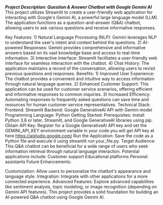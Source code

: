 ***Project Description: Question & Answer Chatbot with Google Gemini AI***
  This project utilizes Streamlit to create a user-friendly web application for interacting with Google's Gemini AI, a powerful large language model (LLM). 
  The application functions as a question-and-answer (Q&A) chatbot, allowing users to ask various questions and receive informative responses.

Key Features:
    1) Natural Language Processing (NLP): Gemini leverages NLP to understand the user's intent and context behind the questions.
    2) AI-powered Responses: Gemini provides comprehensive and informative answers based on its vast knowledge base and access to real-time information.
    3) Interactive Interface: Streamlit facilitates a user-friendly web interface for seamless interaction with the chatbot.
    4) Chat History: The application maintains a record of the conversation, allowing users to revisit previous questions and responses.
Benefits:
    1) Improved User Experience: The chatbot provides a convenient and intuitive way to access information through natural language queries.
    2) Enhanced Customer Support: This application can be used for customer service scenarios, offering efficient and informative responses to common inquiries.
    3) Increased Efficiency: Automating responses to frequently asked questions can save time and resources for human customer service representatives.
Technical Stack:
    Frontend: Streamlit
    Backend: Google GenerativeAI API with Gemini model
    Programming Language: Python
Getting Started:
    Prerequisites: Install Python 3.6 or later, Streamlit, and Google GenerativeAI libraries using pip.
    Obtain API Key: Register for a Google GenerativeAI API key and set the GEMINI_API_KEY environment variable in your code.you will get API key at here https://aistudio.google.com/
    Run the Application: Save the code as a Python file and execute it using streamlit run your_file.py.
Target Audience:
    This Q&A chatbot can be beneficial for a wide range of users who seek information retrieval through natural language interaction. Potential applications include:
        Customer support
        Educational platforms
        Personal assistants
        Future Enhancements:

Customization:
    Allow users to personalize the chatbot's appearance and language style.
Integration: 
    Integrate with other applications for a more connected experience.
Advanced Features:
    Explore advanced capabilities like sentiment analysis, topic modeling, or image recognition (depending on Gemini API features).
    This project provides a solid foundation for building an AI-powered Q&A chatbot using Google Gemini AI.

